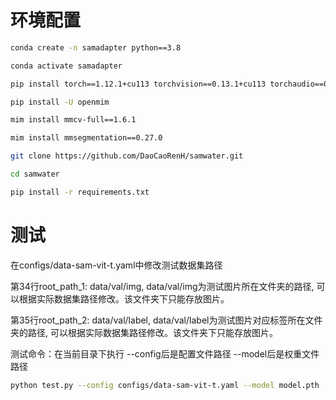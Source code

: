 # **环境配置**

```bash
conda create -n samadapter python==3.8
```

```bash
conda activate samadapter
```

```bash
pip install torch==1.12.1+cu113 torchvision==0.13.1+cu113 torchaudio==0.12.1 --extra-index-url https://download.pytorch.org/whl/cu113
```
```bash
pip install -U openmim
```

```bash
mim install mmcv-full==1.6.1
```

```bash
mim install mmsegmentation==0.27.0
```

```bash
git clone https://github.com/DaoCaoRenH/samwater.git
```

```bash
cd samwater
```

```bash
pip install -r requirements.txt
```

# **测试**

在configs/data-sam-vit-t.yaml中修改测试数据集路径

第34行root_path_1: data/val/img, data/val/img为测试图片所在文件夹的路径, 可以根据实际数据集路径修改。该文件夹下只能存放图片。

第35行root_path_2: data/val/label, data/val/label为测试图片对应标签所在文件夹的路径, 可以根据实际数据集路径修改。该文件夹下只能存放图片。

测试命令：在当前目录下执行 --config后是配置文件路径 --model后是权重文件路径

```bash
python test.py --config configs/data-sam-vit-t.yaml --model model.pth
```

